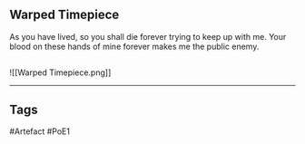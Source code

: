 ## Warped Timepiece
As you have lived, so you shall die
forever trying to keep up with me.
Your blood on these hands of mine
forever makes me the public enemy.
##
![[Warped Timepiece.png]]

---
## Tags
#Artefact
#PoE1